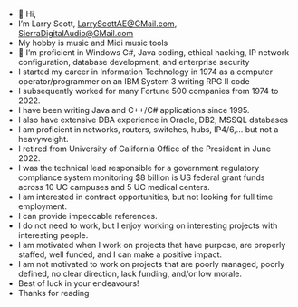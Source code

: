 - 👋 Hi,
- I’m Larry Scott,  LarryScottAE@GMail.com, SierraDigitalAudio@GMail.com
- My hobby is music and Midi music tools
- 👀 I’m proficient in Windows C#, Java coding, ethical hacking, IP network configuration, database development, and enterprise security
- I started my career in Information Technology in 1974 as a computer operator/programmer on an IBM System 3 writing RPG II code
- I subsequently worked for many Fortune 500 companies from 1974 to 2022.
- I have been writing Java and C++/C# applications since 1995.
- I also have extensive DBA experience in Oracle, DB2, MSSQL databases
- I am proficient in networks, routers, switches, hubs, IP4/6,... but not a heavyweight.
- I retired from University of California Office of the President in June 2022.
- I was the technical lead responsible for a government regulatory compliance system monitoring $8 billion is US federal grant funds across 10 UC campuses and 5 UC medical centers. 
- I am interested in contract opportunities, but not looking for full time employment. 
- I can provide impeccable references. 
- I do not need to work, but I enjoy working on interesting projects with interesting people. 
- I am motivated when I work on projects that have purpose, are properly staffed, well funded, and I can make a positive impact. 
- I am not motivated to work on projects that are poorly managed, poorly defined, no clear direction, lack funding, and/or low morale. 
- Best of luck in your endeavours!
- Thanks for reading

<!---
LarryScottAE/LarryScottAE is a ✨ special ✨ repository because its `README.md` (this file) appears on your GitHub profile.
You can click the Preview link to take a look at your changes.
--->
